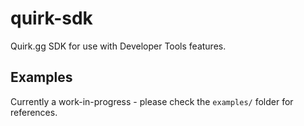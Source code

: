 # quirk-sdk
Quirk.gg SDK for use with Developer Tools features.

## Examples
Currently a work-in-progress - please check the `examples/` folder for references.

